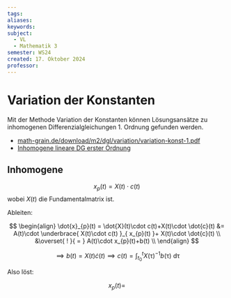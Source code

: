 ```yaml
---
tags: 
aliases: 
keywords: 
subject:
  - VL
  - Mathematik 3
semester: WS24
created: 17. Oktober 2024
professor:
---
```

 

# Variation der Konstanten

Mit der Methode Variation der Konstanten können Lösungsansätze zu inhomogenen Differenzialgleichungen 1. Ordnung gefunden werden.

- [math-grain.de/download/m2/dgl/variation/variation-konst-1.pdf](http://math-grain.de/download/m2/dgl/variation/variation-konst-1.pdf)
- [Inhomogene lineare DG erster Ordnung](https://statmath.wu.ac.at/~leydold/MOK/HTML/node182.html)

## Inhomogene 

$$
x_{p}(t)= X(t)\cdot c(t)
$$
wobei $X(t)$ die Fundamentalmatrix ist.

Ableiten:

$$
\begin{align}
\dot{x}_{p}(t) = \dot{X}(t)\cdot c(t)+X(t)\cdot \dot{c}(t) &= A(t)\cdot \underbrace{ X(t)\cdot c(t) }_{ x_{p}(t) }+ X(t)\cdot \dot{c}(t) \\
&\overset{ ! }{ = } A(t)\cdot x_{p}(t)+b(t) \\
\end{align}
$$

$$
\implies b(t) = X(t) \dot{c}(t)\implies c(t) = \int_{t_{0}}^{t}X(\uptau)^{-1}b(\uptau)\mathrm{~d}\uptau
$$

Also löst: 

$$
x_{p}(t)= 
$$

